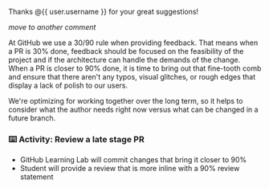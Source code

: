 Thanks @{{ user.username }} for your great suggestions! 

_move to another comment_

At GitHub we use a 30/90 rule when providing feedback. That means when a PR is 30% done, feedback should be focused on the feasibility of the project and if the architecture can handle the demands of the change. When a PR is closer to 90% done, it is time to bring out that fine-tooth comb and ensure that there aren't any typos, visual glitches, or rough edges that display a lack of polish to our users. 

We're optimizing for working together over the long term, so it helps to consider what the author needs right now versus what can be changed in a future branch.


### :keyboard: Activity: Review a late stage PR

- GitHub Learning Lab will commit changes that bring it closer to 90%
- Student will provide a review that is more inline with a 90% review statement

